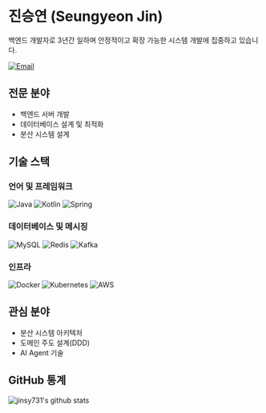 # 진승연 (Seungyeon Jin)

백엔드 개발자로 3년간 일하며 안정적이고 확장 가능한 시스템 개발에 집중하고 있습니다.

[![Email](https://img.shields.io/badge/Gmail-jinsy731@gmail.com-EA4335?style=flat-square&logo=gmail)](mailto:jinsy731@gmail.com)

## 전문 분야
- 백엔드 서버 개발
- 데이터베이스 설계 및 최적화
- 분산 시스템 설계

## 기술 스택
### 언어 및 프레임워크
![Java](https://img.shields.io/badge/Java-007396?style=flat-square&logo=java&logoColor=white)
![Kotlin](https://img.shields.io/badge/Kotlin-0095D5?style=flat-square&logo=kotlin&logoColor=white)
![Spring](https://img.shields.io/badge/Spring-6DB33F?style=flat-square&logo=spring&logoColor=white)

### 데이터베이스 및 메시징
![MySQL](https://img.shields.io/badge/MySQL-4479A1?style=flat-square&logo=mysql&logoColor=white)
![Redis](https://img.shields.io/badge/Redis-DC382D?style=flat-square&logo=redis&logoColor=white)
![Kafka](https://img.shields.io/badge/Kafka-231F20?style=flat-square&logo=apache-kafka&logoColor=white)

### 인프라
![Docker](https://img.shields.io/badge/Docker-2496ED?style=flat-square&logo=docker&logoColor=white)
![Kubernetes](https://img.shields.io/badge/Kubernetes-326CE5?style=flat-square&logo=kubernetes&logoColor=white)
![AWS](https://img.shields.io/badge/AWS-232F3E?style=flat-square&logo=amazon-aws&logoColor=white)

## 관심 분야
- 분산 시스템 아키텍처
- 도메인 주도 설계(DDD)
- AI Agent 기술

## GitHub 통계
![jinsy731's github stats](https://github-readme-stats.vercel.app/api?username=jinsy731&show_icons=true&theme=default)